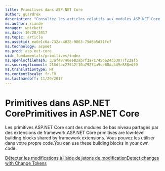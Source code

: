 ```yaml
---
title: Primitives dans ASP.NET Core
author: guardrex
description: "Consultez les articles relatifs aux modules ASP.NET Core partagés par des extensions de framework, que vous pouvez utiliser dans votre propre code."
ms.author: riande
manager: wpickett
ms.date: 10/28/2017
ms.topic: article
ms.assetid: ea6e1c6a-732a-4028-9863-75d6b5d31fcf
ms.technology: aspnet
ms.prod: asp.net-core
uid: fundamentals/primitives/index
ms.openlocfilehash: 33af49740ee82ab7f2a71745b624d53077f22afb
ms.sourcegitcommit: 216dfac27542f10a79274a9ce60dc449e888ed20
ms.translationtype: HT
ms.contentlocale: fr-FR
ms.lasthandoff: 11/29/2017
---
```

# <a name="primitives-in-aspnet-core"></a><span data-ttu-id="eb43c-103">Primitives dans ASP.NET Core</span><span class="sxs-lookup"><span data-stu-id="eb43c-103">Primitives in ASP.NET Core</span></span>

<span data-ttu-id="eb43c-104">Les primitives ASP.NET Core sont des modules de bas niveau partagés par des extensions de framework.</span><span class="sxs-lookup"><span data-stu-id="eb43c-104">ASP.NET Core primitives are low-level building blocks shared by framework extensions.</span></span> <span data-ttu-id="eb43c-105">Vous pouvez les utiliser dans votre propre code.</span><span class="sxs-lookup"><span data-stu-id="eb43c-105">You can use these building blocks in your own code.</span></span>

[<span data-ttu-id="eb43c-106">Détecter les modifications à l’aide de jetons de modification</span><span class="sxs-lookup"><span data-stu-id="eb43c-106">Detect changes with Change Tokens</span></span>](xref:fundamentals/primitives/change-tokens)
